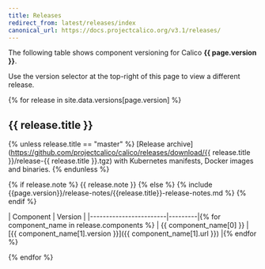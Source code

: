 ```yaml
---
title: Releases
redirect_from: latest/releases/index
canonical_url: https://docs.projectcalico.org/v3.1/releases/
---
```


The following table shows component versioning for Calico  **{{ page.version }}**.

Use the version selector at the top-right of this page to view a different release.

{% for release in site.data.versions[page.version] %}
## {{ release.title }}
{% unless release.title == "master" %}
[Release archive](https://github.com/projectcalico/calico/releases/download/{{ release.title }}/release-{{ release.title }}.tgz) with Kubernetes manifests, Docker images and binaries.
{% endunless %}

{% if release.note %}
{{ release.note }}
{% else %}
{% include {{page.version}}/release-notes/{{release.title}}-release-notes.md %}
{% endif %}

| Component              | Version |
|------------------------|---------|{% for component_name in release.components %}
| {{ component_name[0] }}   | [{{ component_name[1].version }}]({{ component_name[1].url }}) |{% endfor %}

{% endfor %}

